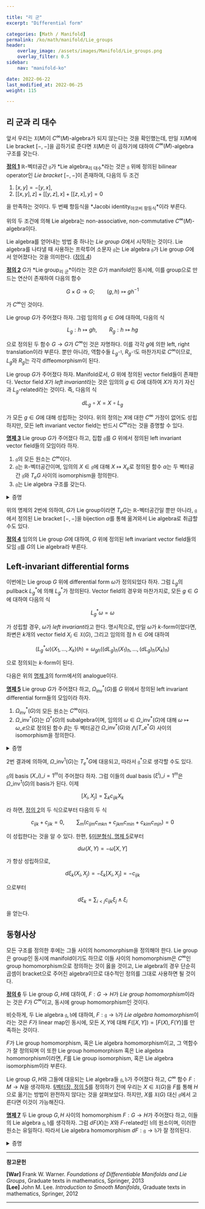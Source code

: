 ```yaml
---

title: "리 군"
excerpt: "Differential form"

categories: [Math / Manifold]
permalink: /ko/math/manifold/Lie_groups
header:
    overlay_image: /assets/images/Manifold/Lie_groups.png
    overlay_filter: 0.5
sidebar: 
    nav: "manifold-ko"

date: 2022-06-22
last_modified_at: 2022-06-25
weight: 115

---
```


## 리 군과 리 대수

앞서 우리는 $\mathfrak{X}(M)$이 $C^\infty(M)$-algebra가 되지 않는다는 것을 확인했는데, 만일 $\mathfrak{X}(M)$에 Lie bracket $[-,-]$을 곱하기로 준다면 $\mathfrak{X}(M)$은 이 곱하기에 대하여 $C^\infty(M)$-algebra 구조를 갖는다. 

<div class="definition" markdown="1">

<ins id="df1">**정의 1**</ins> $\mathbb{R}$-벡터공간 $\mathfrak{g}$가 *Lie algebra<sub>리 대수</sub>*라는 것은 $\mathfrak{g}$ 위에 정의된 bilinear operator인 *Lie bracket* $[-,-]$이 존재하여, 다음의 두 조건

1. $[x,y]=-[y,x]$,
2. $\bigl[[x,y],z\bigr]+\bigl[[y,z],x\bigr]+\bigl[[z,x],y\bigr]=0$

을 만족하는 것이다. 두 번째 항등식을 *Jacobi identity<sub>야코비 항등식</sub>*이라 부른다.

</div>

위의 두 조건에 의해 Lie algebra는 non-associative, non-commutative $C^\infty(M)$-algebra이다.

Lie algebra를 얻어내는 방법 중 하나는 *Lie group* $G$에서 시작하는 것이다. Lie algebra를 나타낼 때 사용하는 프락투어 소문자 $\mathfrak{g}$는 Lie algebra $\mathfrak{g}$가 Lie group $G$에서 얻어졌다는 것을 의미한다. ([정의 4](#df4))


<div class="definition" markdown="1">

<ins id="df2">**정의 2**</ins> $G$가 *Lie group<sub>리 군</sub>*이라는 것은 $G$가 manifold인 동시에, 이를 group으로 만드는 연산이 존재하여 다음의 함수

$$G\times G\rightarrow G;\qquad (g,h)\mapsto gh^{-1}$$

가 $C^\infty$인 것이다.

</div>

Lie group $G$가 주어졌다 하자. 그럼 임의의 $g\in G$에 대하여, 다음의 식

$$L_g:h\mapsto gh,\qquad R_g:h\mapsto hg$$

으로 정의된 두 함수 $G\rightarrow G$가 $C^\infty$인 것은 자명하다. 이를 각각 $g$에 의한 left, right translation이라 부른다. 뿐만 아니라, 역함수들 $L_{g^{-1}}$, $R_{g^{-1}}$도 마찬가지로 $C^\infty$이므로, $L_g$와 $R_g$는 각각 diffeomorphism이 된다. 

Lie group $G$가 주어졌다 하자. Manifold로서, $G$ 위에 정의된 vector field들이 존재한다. Vector field $X$가 *left invariant*라는 것은 임의의 $g\in G$에 대하여 $X$가 자기 자신과 $L_g$-related라는 것이다. 즉, 다음의 식

$$dL_g\circ X=X\circ L_g$$

가 모든 $g\in G$에 대해 성립하는 것이다. 위의 정의는 $X$에 대한 $C^\infty$ 가정이 없어도 성립하지만, 모든 left invariant vector field는 반드시 $C^\infty$라는 것을 증명할 수 있다. 

<div class="proposition" markdown="1">

<ins id="pp3">**명제 3**</ins> Lie group $G$가 주어졌다 하고, 집합 $\mathfrak{g}$를 $G$ 위에서 정의된 left invariant vector field들의 모임이라 하자.

1. $\mathfrak{g}$의 모든 원소는 $C^\infty$이다.
2. $\mathfrak{g}$는 $\mathbb{R}$-벡터공간이며, 임의의 $X\in\mathfrak{g}$에 대해 $X\mapsto X_e$로 정의된 함수 $\alpha$는 두 벡터공간 $\mathfrak{g}$와 $T_eG$ 사이의 isomorphism을 정의한다.
3. $\mathfrak{g}$는 Lie algebra 구조를 갖는다.

</div>
<details class="proof" markdown="1">
<summary>증명</summary>



</details>

위의 명제의 2번에 의하여, $G$가 Lie group이라면 $T_eG$는 $\mathbb{R}$-벡터공간일 뿐만 아니라, $\mathfrak{g}$에서 정의된 Lie bracket $[-,-]$을 bijection $\alpha$를 통해 옮겨와서 Lie algebra로 취급할 수도 있다.

<div class="definition" markdown="1">

<ins id="df4">**정의 4**</ins> 임의의 Lie group $G$에 대하여, $G$ 위에 정의된 left invariant vector field들의 모임 $\mathfrak{g}$를 $G$의 Lie algebra라 부른다. 

</div>

## Left-invariant differential forms

이번에는 Lie group $G$ 위에 differential form $\omega$가 정의되었다 하자. 그럼 $L_g$의 pullback $L_g^\ast$에 의해 $L_g^\ast$가 정의된다. Vector field의 경우와 마찬가지로, 모든 $g\in G$에 대하여 다음의 식

$$L_g^\ast \omega=\omega$$

가 성립할 경우, $\omega$가 *left invariant*라고 한다. 명시적으로, 만일 $\omega$가 $k$-form이었다면, 좌변은 $k$개의 vector field $X_i\in\mathfrak{X}(G)$, 그리고 임의의 점 $h\in G$에 대하여

$$(L_g^\ast\omega)(X_1,\ldots, X_k)(h)=\omega_{gh}((dL_g)_h(X_1)_h,\ldots, (dL_g)_h(X_k)_h)$$

으로 정의되는 $k$-form이 된다. 

다음은 위의 [명제 3](#pp3)의 form에서의 analogue이다.

<div class="proposition" markdown="1">

<ins id="pp5">**명제 5**</ins> Lie group $G$가 주어졌다 하고, $\Omega_\text{inv}^\ast(G)$를 $G$ 위에서 정의된 left invariant differential form들의 모임이라 하자.

1. $\Omega_\text{inv}^\ast(G)$의 모든 원소는 $C^\infty$이다.
2. $\Omega\_\text{inv}^\ast(G)$는 $\Omega^\ast(G)$의 subalgebra이며, 임의의 $\omega\in\Omega\_\text{inv}^\ast(G)$에 대해 $\omega\mapsto \omega\_e$으로 정의된 함수 $\beta$는 두 벡터공간 $\Omega\_\text{inv}^\ast(G)$와 $\bigwedge(T\_e^\ast G)$ 사이의 isomorphism을 정의한다.

</div>
<details class="proof" markdown="1">
<summary>증명</summary>



</details>

2번 결과에 의하여, $\Omega\_\text{inv}^1(G)$는 $T_e^\ast G$에 대응되고, 따라서 $\mathfrak{g}^\ast$으로 생각할 수도 있다.

$\mathfrak{g}$의 basis $(X\_i)\_{i=1}^m$이 주어졌다 하자. 그럼 이들의 dual basis $(\xi^i)\_{i=1}^m$은 $\Omega\_\text{inv}^1(G)$의 basis가 된다. 이제

$$[X_i,X_j]=\sum_k c_{ijk}X_k$$

라 하면, [정의 2](#df2)의 두 식으로부터 다음의 두 식

$$c_{ijk}+c_{jik}=0,\qquad\sum_m(c_{ijm}c_{mkn}+c_{jkm}c_{min}+c_{kim}c_{mjn})=0$$

이 성립한다는 것을 알 수 있다. 한편, [§미분형식, 명제 5](/ko/math/manifold/differential_forms#pp5)로부터 

$$d\omega(X,Y)=-\omega[X,Y]$$

가 항상 성립하므로, 

$$d\xi_k(X_i, X_j)=-\xi_k[X_i,X_j]=-c_{ijk}$$

으로부터

$$d\xi_k=\sum_{i < j}c_{ijk}\xi_j\wedge\xi_i$$

을 얻는다.


## 동형사상

모든 구조를 정의한 후에는 그들 사이의 homomorphism을 정의해야 한다. Lie group은 group인 동시에 manifold이기도 하므로 이들 사이의 homomorphism은 $C^\infty$인 group homomorphism으로 정의하는 것이 옳을 것이고, Lie algebra의 경우 단순히 곱셈이 bracket으로 주어진 algebra이므로 대수적인 정의를 그대로 사용하면 될 것이다.

<div class="definition" markdown="1">

<ins id="df6">**정의 6**</ins> 두 Lie group $G,H$에 대하여, $F:G\rightarrow H$가 *Lie group homomorphism*이라는 것은 $F$가 $C^\infty$이고, 동시에 group homomorphism인 것이다. 

비슷하게, 두 Lie algebra $\mathfrak{g},\mathfrak{h}$에 대하여, $F:\mathfrak{g}\rightarrow\mathfrak{h}$가 *Lie algebra homomorphism*이라는 것은 $F$가 linear map인 동시에, 모든 $X,Y$에 대해 $F([X,Y])=[F(X), F(Y)]$를 만족하는 것이다.

$F$가 Lie group homomorphism, 혹은 Lie algebra homomorphism이고, 그 역함수가 잘 정의되며 이 또한 Lie group homomorphism 혹은 Lie algebra homomorphism이라면, $F$를 Lie group isomorphism, 혹은 Lie algebra isomorphism이라 부른다.

</div>

Lie group $G,H$와 그들에 대응되는 Lie algebra들 $\mathfrak{g},\mathfrak{h}$가 주어졌다 하고, $C^\infty$ 함수 $F:M\rightarrow N$을 생각하자. [§벡터장, 정의 5](/ko/math/manifold/vector_fields#df5)를 정의하기 전에 우리는 $X\in\mathfrak{X}(G)$을 $F$를 통해 $H$으로 옮기는 방법이 완전하지 않다는 것을 살펴보았다. 하지만, $X$를 $\mathfrak{X}(G)$ 대신 $\mathfrak{g}$에서 고른다면 이것이 가능해진다.

<div class="proposition" markdown="1">

<ins id="pp7">**명제 7**</ins> 두 Lie group $G,H$ 사이의 homomorphism $F:G\rightarrow H$가 주어졌다 하고, 이들의 Lie algebra $\mathfrak{g},\mathfrak{h}$를 생각하자. 그럼 $dF(X)$는 $X$와 $F$-related인 $\mathfrak{h}$의 원소이며, 이러한 원소는 유일하다. 따라서 Lie algebra homomorphism $dF:\mathfrak{g}\rightarrow\mathfrak{h}$가 잘 정의된다.

</div>
<details class="proof" markdown="1">
<summary>증명</summary>



</details>

---

**참고문헌**

**[War]** Frank W. Warner. *Foundations of Differentiable Manifolds and Lie Groups*, Graduate texts in mathematics, Springer, 2013  
**[Lee]** John M. Lee. *Introduction to Smooth Manifolds*, Graduate texts in mathematics, Springer, 2012  

---